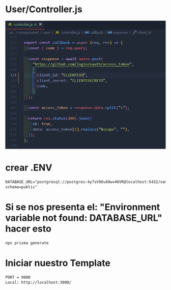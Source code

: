 # User/Controller.js
![](docs/controller.png)

# crear .ENV
```
DATABASE_URL="postgresql://postgres:4y7sV96vA9wv46VR@localhost:5432/semana06?schema=public"
```

# Si se nos presenta el: "Environment variable not found: DATABASE_URL" hacer esto
```
npx prisma generate
```

# Iniciar nuestro Template
```
PORT = 9000
Local: http://localhost:3000/
```